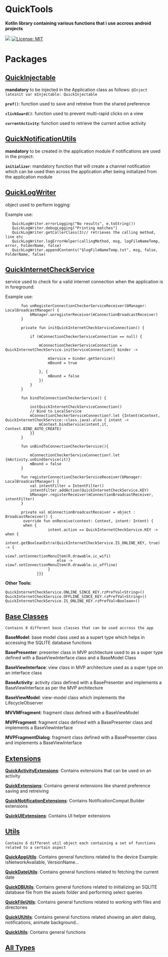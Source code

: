 # QuickTools

**Kotlin library containing various functions that i use accross android projects**

[![](https://jitpack.io/v/rzahr/QuickTools.svg)](https://jitpack.io/#rzahr/QuickTools)
[![License: MIT](https://img.shields.io/badge/License-MIT-yellow.svg)](https://opensource.org/licenses/MIT)



Packages
========

## **[QuickInjectable]**

**mandatory** to be injected in the Application class as follows:
```@Inject lateinit var mInjectable: QuickInjectable```



 **```pref()```**: function used to save and retreive from the shared preference
 
 **```clickGuard()```**: function used to prevent multi-rapid clicks on a view
 
 **```currentActivity```**: function used to retrieve the current active activity
 
 
 ## **[QuickNotificationUtils]**

**mandatory** to be created in the application module if notifications are used in the project:

 **```initializer```**: mandatory function that will create a channel notification which can be used then across the application after being initialized from the application module
 
  
 ## **[QuickLogWriter]**

object used to perform logging:

Example use:

 ```
    QuickLogWriter.errorLogging("No results", e.toString())
    QuickLogWriter.debugLogging("Printing matches")
    QuickLogWriter.getCallerClass(3)// retrieves the calling method, line etc
    QuickLogWriter.logErrorHelper(callingMethod, msg, logFileNameTemp, error, FolderName, false)
    QuickLogWriter.appendContents("$logFileNameTemp.txt", msg, false, FolderName, false)
 ```
 
  ## **[QuickInternetCheckService]**

service used to check for a valid internet connection when the application is in foreground:

Example use:

 ```
        fun unRegisterConnectionCheckerServiceReceiver(bManager: LocalBroadcastManager) {
            bManager.unregisterReceiver(mConnectionBroadcastReceiver)
        }
        
        private fun initQuickInternetCheckServiceConnection() {

            if (mConnectionCheckerServiceConnection == null) {

                mConnectionCheckerServiceConnection = QuickInternetCheckService.initServiceConnection({ binder ->

                    mService = binder.getService()
                    mBound = true

                }, {
                    mBound = false
                })
            }
        }

        fun bindToConnectionCheckerService() {

            initQuickInternetCheckServiceConnection()
            // Bind to LocalService
            mConnectionCheckerServiceConnection?.let {Intent(mContext, QuickInternetCheckService::class.java).also { intent ->
                mContext.bindService(intent,it, Context.BIND_AUTO_CREATE)
            }}
        }

        fun unBindToConnectionCheckerService(){

            mConnectionCheckerServiceConnection?.let {mActivity.unbindService(it)}
            mBound = false
        }

        fun registerConnectionCheckerServiceReceiver(bManager: LocalBroadcastManager) {
            val intentFilter = IntentFilter()
            intentFilter.addAction(QuickInternetCheckService.KEY)
            bManager.registerReceiver(mConnectionBroadcastReceiver, intentFilter)
        }
        
        private val mConnectionBroadcastReceiver = object : BroadcastReceiver() {
         override fun onReceive(context: Context, intent: Intent) {
         when {
                    intent.action == QuickInternetCheckService.KEY -> when {
                        intent.getBooleanExtra(QuickInternetCheckService.IS_ONLINE_KEY, true) -> {
                           view?.setConnectionMenuItem(R.drawable.ic_wifi)
                        else -> view?.setConnectionMenuItem(R.drawable.ic_offline)
                    }
               }}}
 ```
 
 **Other Tools:**
 ```
 QuickInternetCheckService.ONLINE_SINCE_KEY.rzPrefVal<String>()
 QuickInternetCheckService.OFFLINE_SINCE_KEY.rzPrefVal<String>()
 QuickInternetCheckService.IS_ONLINE_KEY.rzPrefVal<Boolean>()
 
 ```
 
 
 ## **[Base Classes]**
 
 
 `Contains 8 different base classes that can be used accross the app`

**BaseModel**: base model class used as a supert type which helps in accessing the SQLITE database functions

**BasePresenter**: presenter class in MVP architecture used to as a super type defined with a BaseViewInterface class and a BaseModel Class 

**BaseViewInterface**: view class in MVP architecture used as a super type on an interface class

**BaseActivity**: activity class defined with a BasePresenter and implements a BaseViewInterface as per the MVP architecture

**BaseViewModel**: view-model class which implements the LifecycleObserver

**MVVMFragment**: fragment class defined with a BaseViewModel 

**MVPFragment**: fragment class defined with a BasePresenter class and implements a BaseViewInterface

**MVPFragmentDialog**: fragment class defined with a BasePresenter class and implements a BaseViewInterface


 ## **[Extensions]**
 
**[QuickActivityExtensions]**: Contains extensions that can be used on an activity

**[QuickExtensions]**: Contains general extensions like shared preference saving and retreiving

**[QuickNotificationExtensions]**: Contains NotificationCompat.Builder extensions

**[QuickUIExtensions]**: Contains UI helper extensions


 ## **[Utils]**

`Contains 6 different util object each containing a set of functions related to a certain aspect`

**[QuickAppUtils]**: Contains general functions related to the device Example: isNetworkAvailable, VersionName...

**[QuickDateUtils]**: Contains general functions related to fetching the current date

**[QuickDBUtils]**: Contains general functions related to initializing an SQLITE database file from the assets folder and performing select queries 

**[QuickFileUtils]**: Contains general functions related to working with files and directories

**[QuickUIUtils]**: Contains general functions related showing an alert dialog, notifications, animate background...

**[QuickUtils]**: Contains general functions


 ## **[All Types]**
   
[QuickInjectable]: https://github.com/RZahr/QuickTools/blob/master/quicktools/src/main/java/com/rzahr/quicktools/QuickInjectable.kt

[QuickAppUtils]:https://github.com/RZahr/QuickTools/blob/master/quicktools/src/main/java/com/rzahr/quicktools/utils/QuickAppUtils.kt

[QuickDateUtils]:https://github.com/RZahr/QuickTools/blob/master/quicktools/src/main/java/com/rzahr/quicktools/utils/QuickDateUtils.kt

[QuickDBUtils]:https://github.com/RZahr/QuickTools/blob/master/quicktools/src/main/java/com/rzahr/quicktools/utils/QuickDBUtils.kt

[QuickFileUtils]:https://github.com/RZahr/QuickTools/blob/master/quicktools/src/main/java/com/rzahr/quicktools/utils/QuickFileUtils.kt

[QuickUIUtils]:https://github.com/RZahr/QuickTools/blob/master/quicktools/src/main/java/com/rzahr/quicktools/utils/QuickUIUtils.kt

[QuickUtils]:https://github.com/RZahr/QuickTools/blob/master/quicktools/src/main/java/com/rzahr/quicktools/utils/QuickUtils.kt

[QuickExtensions]:https://github.com/RZahr/QuickTools/blob/master/quicktools/src/main/java/com/rzahr/quicktools/extensions/QuickExtensions.kt

[Base Classes]:https://htmlpreview.github.io/?https://raw.githubusercontent.com/RZahr/QuickTools/master/documentation/quicktools/com.rzahr.quicktools/-quick-base-class/index.html

[QuickNotificationExtensions]:https://github.com/RZahr/QuickTools/blob/master/quicktools/src/main/java/com/rzahr/quicktools/extensions/QuickNotificationExtensions.kt

[QuickUIExtensions]:https://github.com/RZahr/QuickTools/blob/master/quicktools/src/main/java/com/rzahr/quicktools/extensions/QuickUIExtentions.kt

[QuickActivityExtensions]:https://github.com/RZahr/QuickTools/blob/master/quicktools/src/main/java/com/rzahr/quicktools/extensions/QuickActivityExtensions.kt   

[com.rzahr.quicktools]: https://htmlpreview.github.io/?https://raw.githubusercontent.com/RZahr/QuickTools/master/documentation/quicktools/com.rzahr.quicktools/index.html

[Adaptor Tools]: https://htmlpreview.github.io/?https://raw.githubusercontent.com/RZahr/QuickTools/master/documentation/quicktools/com.rzahr.quicktools.adaptors/index.html

[Extensions]: https://htmlpreview.github.io/?https://raw.githubusercontent.com/RZahr/QuickTools/master/documentation/quicktools/com.rzahr.quicktools.extensions/index.html
  
[Models]: https://htmlpreview.github.io/?https://raw.githubusercontent.com/RZahr/QuickTools/master/documentation/quicktools/com.rzahr.quicktools.models/index.html
  
[Utils]: https://htmlpreview.github.io/?https://raw.githubusercontent.com/RZahr/QuickTools/master/documentation/quicktools/com.rzahr.quicktools.utils/index.html
  
[Views]: https://htmlpreview.github.io/?https://raw.githubusercontent.com/RZahr/QuickTools/master/documentation/quicktools/com.rzahr.quicktools.views/index.html
  
[All Types]: https://htmlpreview.github.io/?https://raw.githubusercontent.com/RZahr/QuickTools/master/documentation/quicktools/alltypes/index.html

[QuickAppModule]: https://github.com/RZahr/QuickTools/blob/master/quicktools/src/main/java/com/rzahr/quicktools/QuickAppModule.kt

[QuickNotificationUtils]: https://github.com/RZahr/QuickTools/blob/master/quicktools/src/main/java/com/rzahr/quicktools/QuickNotificationUtils.kt

[QuickLogWriter]: https://github.com/RZahr/QuickTools/blob/master/quicktools/src/main/java/com/rzahr/quicktools/QuickLogWriter.kt

[QuickInternetCheckService]: https://github.com/RZahr/QuickTools/blob/master/quicktools/src/main/java/com/rzahr/quicktools/QuickInternetCheckService.kt
